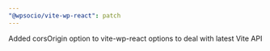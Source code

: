 ```yaml
---
"@wpsocio/vite-wp-react": patch
---
```


Added corsOrigin option to vite-wp-react options to deal with latest Vite API
